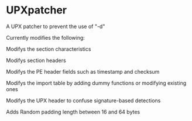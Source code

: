 # UPXpatcher
A UPX patcher to prevent the use of "-d"

Currently modifies the following:

Modifys the section characteristics

Modifys section headers

Modifys the PE header fields such as timestamp and checksum

Modifys the import table by adding dummy functions or modifying existing ones

Modifys the UPX header to confuse signature-based detections

Adds Random padding length between 16 and 64 bytes
